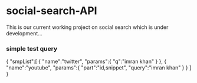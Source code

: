 # social-search-API
This is our current working project on social search which is under development...

### simple test query

{
   "smpList":[
      {
         "name":"twitter",
         "params":{
            "q":"imran khan"
         }
      },
      {
         "name":"youtube",
         "params":{
            "part":"id,snippet",
            "query":"imran khan"
         }
      }
   ]
}
